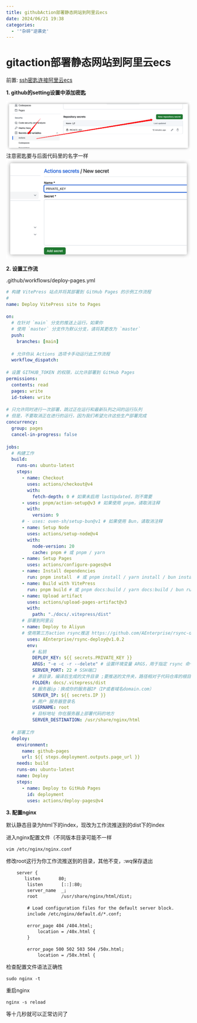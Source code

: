 ```yaml
---
title: githubAction部署静态网站到阿里云ecs
date: 2024/06/21 19:38
categories: 
  - '"杂碎"逆袭史'
---
```



# gitaction部署静态网站到阿里云ecs

前置: [ssh密匙连接阿里云ecs](ssh密匙连接阿里云ecs.md)


**1. github的setting设置中添加密匙**

![](../../../../../public/img/2024/Pasted%20image%2020240621062013.png)
注意密匙要与后面代码里的名字一样
![](../../../../../public/img/2024/Pasted%20image%2020240621062030.png)

**2. 设置工作流**

.github/workflows/deploy-pages.yml 

```yml
# 构建 VitePress 站点并将其部署到 GitHub Pages 的示例工作流程
#
name: Deploy VitePress site to Pages

on:
  # 在针对 `main` 分支的推送上运行。如果你
  # 使用 `master` 分支作为默认分支，请将其更改为 `master`
  push:
    branches: [main]

  # 允许你从 Actions 选项卡手动运行此工作流程
  workflow_dispatch:

# 设置 GITHUB_TOKEN 的权限，以允许部署到 GitHub Pages
permissions:
  contents: read
  pages: write
  id-token: write

# 只允许同时进行一次部署，跳过正在运行和最新队列之间的运行队列
# 但是，不要取消正在进行的运行，因为我们希望允许这些生产部署完成
concurrency:
  group: pages
  cancel-in-progress: false

jobs:
  # 构建工作
  build:
    runs-on: ubuntu-latest
    steps:
      - name: Checkout
        uses: actions/checkout@v4
        with:
          fetch-depth: 0 # 如果未启用 lastUpdated，则不需要
      - uses: pnpm/action-setup@v3 # 如果使用 pnpm，请取消注释
        with:
          version: 9
      # - uses: oven-sh/setup-bun@v1 # 如果使用 Bun，请取消注释
      - name: Setup Node
        uses: actions/setup-node@v4
        with:
          node-version: 20
          cache: pnpm # 或 pnpm / yarn
      - name: Setup Pages
        uses: actions/configure-pages@v4
      - name: Install dependencies
        run: pnpm install  # 或 pnpm install / yarn install / bun install
      - name: Build with VitePress
        run: pnpm build # 或 pnpm docs:build / yarn docs:build / bun run docs:build
      - name: Upload artifact
        uses: actions/upload-pages-artifact@v3
        with:
          path: "./docs/.vitepress/dist"
      # 部署到阿里云
      - name: Deploy to Aliyun
      # 使用第三方action rsync推送 https://github.com/AEnterprise/rsync-deploy
        uses: AEnterprise/rsync-deploy@v1.0.2
        env:
          # 私钥
          DEPLOY_KEY: ${{ secrets.PRIVATE_KEY }}
          ARGS: "-e -c -r --delete" # 设置环境变量 ARGS，用于指定 rsync 命令的参数，包括归档模式、详细输出、压缩传输、递归传输以及删除目标位置中源位置不存在的文件 
          SERVER_PORT: 22 # SSH端口
          # 源目录，编译后生成的文件目录 ;要推送的文件夹，路径相对于代码仓库的根目录，视情况替换为自己的文件夹路径
          FOLDER: docs/.vitepress/dist
          # 服务器ip：换成你的服务器IP（IP或者域名domain.com）
          SERVER_IP: ${{ secrets.IP }}
          # 用户 服务器登录名
          USERNAME: root
          # 目标地址 你在服务器上部署代码的地方
          SERVER_DESTINATION: /usr/share/nginx/html
          
  # 部署工作
  deploy:
    environment:
      name: github-pages
      url: ${{ steps.deployment.outputs.page_url }}
    needs: build
    runs-on: ubuntu-latest
    name: Deploy
    steps:
      - name: Deploy to GitHub Pages
        id: deployment
        uses: actions/deploy-pages@v4
```

**3. 配置nginx**

默认静态目录为html下的index，现改为工作流推送到的dist下的index

进入nginx配置文件（不同版本目录可能不一样
```
vim /etc/nginx/nginx.conf
```

修改root这行为你工作流推送到的目录，其他不变，:wq保存退出
```yml{5}
    server {
       listen       80;
        listen       [::]:80;
        server_name  _;
        root         /usr/share/nginx/html/dist;

        # Load configuration files for the default server block.
        include /etc/nginx/default.d/*.conf;

        error_page 404 /404.html;
            location = /40x.html {
        }

        error_page 500 502 503 504 /50x.html;
            location = /50x.html {
```

检查配置文件语法正确性
```
sudo nginx -t
```

重启nginx
```
nginx -s reload
```


等十几秒就可以正常访问了